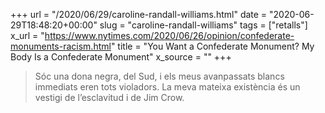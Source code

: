 +++
url = "/2020/06/29/caroline-randall-williams.html"
date = "2020-06-29T18:48:20+00:00"
slug = "caroline-randall-williams"
tags = ["retalls"]
x_url = "https://www.nytimes.com/2020/06/26/opinion/confederate-monuments-racism.html"
title = "You Want a Confederate Monument? My Body Is a Confederate Monument"
x_source = ""
+++


> Sóc una dona negra, del Sud, i els meus avanpassats blancs immediats eren tots violadors. La meva mateixa existència és un vestigi de l’esclavitud i de Jim Crow.
